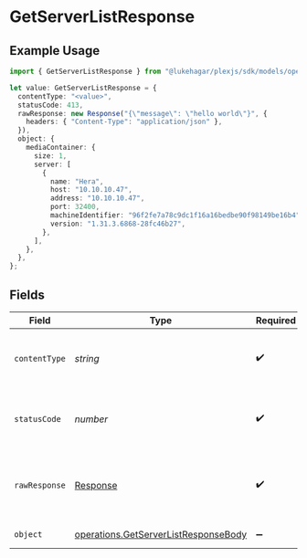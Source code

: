 # GetServerListResponse

## Example Usage

```typescript
import { GetServerListResponse } from "@lukehagar/plexjs/sdk/models/operations";

let value: GetServerListResponse = {
  contentType: "<value>",
  statusCode: 413,
  rawResponse: new Response("{\"message\": \"hello world\"}", {
    headers: { "Content-Type": "application/json" },
  }),
  object: {
    mediaContainer: {
      size: 1,
      server: [
        {
          name: "Hera",
          host: "10.10.10.47",
          address: "10.10.10.47",
          port: 32400,
          machineIdentifier: "96f2fe7a78c9dc1f16a16bedbe90f98149be16b4",
          version: "1.31.3.6868-28fc46b27",
        },
      ],
    },
  },
};
```

## Fields

| Field                                                                                               | Type                                                                                                | Required                                                                                            | Description                                                                                         |
| --------------------------------------------------------------------------------------------------- | --------------------------------------------------------------------------------------------------- | --------------------------------------------------------------------------------------------------- | --------------------------------------------------------------------------------------------------- |
| `contentType`                                                                                       | *string*                                                                                            | :heavy_check_mark:                                                                                  | HTTP response content type for this operation                                                       |
| `statusCode`                                                                                        | *number*                                                                                            | :heavy_check_mark:                                                                                  | HTTP response status code for this operation                                                        |
| `rawResponse`                                                                                       | [Response](https://developer.mozilla.org/en-US/docs/Web/API/Response)                               | :heavy_check_mark:                                                                                  | Raw HTTP response; suitable for custom response parsing                                             |
| `object`                                                                                            | [operations.GetServerListResponseBody](../../../sdk/models/operations/getserverlistresponsebody.md) | :heavy_minus_sign:                                                                                  | List of Servers                                                                                     |